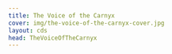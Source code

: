 ```yaml
---
title: The Voice of the Carnyx
cover: img/the-voice-of-the-carnyx-cover.jpg
layout: cds
head: TheVoiceOfTheCarnyx
---
```


